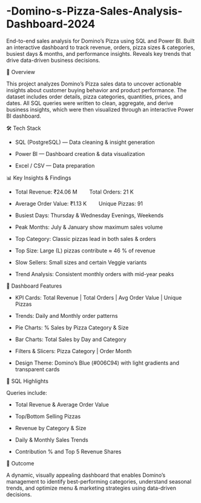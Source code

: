 # -Domino-s-Pizza-Sales-Analysis-Dashboard-2024
End-to-end sales analysis for Domino’s Pizza using SQL and Power BI. Built an interactive dashboard to track revenue, orders, pizza sizes &amp; categories, busiest days &amp; months, and performance insights. Reveals key trends that drive data-driven business decisions.

🧠 Overview

This project analyzes Domino’s Pizza sales data to uncover actionable insights about customer buying behavior and product performance. The dataset includes order details, pizza categories, quantities, prices, and dates.
All SQL queries were written to clean, aggregate, and derive business insights, which were then visualized through an interactive Power BI dashboard.

🛠️ Tech Stack

- SQL (PostgreSQL) — Data cleaning & insight generation

- Power BI — Dashboard creation & data visualization

- Excel / CSV — Data preparation

📊 Key Insights & Findings

- Total Revenue: ₹24.06 M   Total Orders: 21 K

- Average Order Value: ₹1.13 K   Unique Pizzas: 91

- Busiest Days: Thursday & Wednesday Evenings, Weekends

- Peak Months: July & January show maximum sales volume

- Top Category: Classic pizzas lead in both sales & orders

- Top Size: Large (L) pizzas contribute ≈ 46 % of revenue

- Slow Sellers: Small sizes and certain Veggie variants

- Trend Analysis: Consistent monthly orders with mid-year peaks

🧩 Dashboard Features

- KPI Cards: Total Revenue | Total Orders | Avg Order Value | Unique Pizzas

- Trends: Daily and Monthly order patterns

- Pie Charts: % Sales by Pizza Category & Size

- Bar Charts: Total Sales by Day and Category

- Filters & Slicers: Pizza Category | Order Month

- Design Theme: Domino’s Blue (#006C94) with light gradients and transparent cards

🧮 SQL Highlights

Queries include:

- Total Revenue & Average Order Value

- Top/Bottom Selling Pizzas

- Revenue by Category & Size

- Daily & Monthly Sales Trends

- Contribution % and Top 5 Revenue Shares

🚀 Outcome

A dynamic, visually appealing dashboard that enables Domino’s management to identify best-performing categories, understand seasonal trends, and optimize menu & marketing strategies using data-driven decisions.
